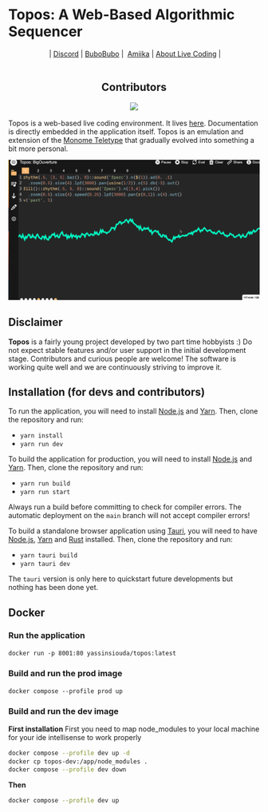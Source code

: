 # Topos: A Web-Based Algorithmic Sequencer

<p align="center"> | 
  <a href="https://discord.gg/aPgV7mSFZh">Discord</a> | 
  <a href="https://raphaelforment.fr/">BuboBubo</a> | 
  <a href="about:blank">Amiika</a> | 
  <a href="https://toplap.org/">About Live Coding</a> |
  <br><br>
  <h2 align="center"><b>Contributors</b></h2>
  <p align='center'>
    <a href="https://github.com/bubobubobubobubo/Topos/graphs/contributors">
    <img src="https://contrib.rocks/image?repo=bubobubobubobubo/Topos" />
    </a>
  </p>
</p>

Topos is a web-based live coding environment. It lives [here](https://topos.live). Documentation is directly embedded in the application itself. Topos is an emulation and extension of the [Monome Teletype](https://monome.org/docs/teletype/) that gradually evolved into something a bit more personal.

![Screenshot](https://github.com/Bubobubobubobubo/Topos/blob/main/img/topos_gif.gif)

## Disclaimer

**Topos** is a fairly young project developed by two part time hobbyists :) Do not expect stable features and/or user support in the initial development stage. Contributors and curious people are welcome! The software is working quite well and we are continuously striving to improve it.

## Installation (for devs and contributors)

To run the application, you will need to install [Node.js](https://nodejs.org/en/) and [Yarn](https://yarnpkg.com/en/). Then, clone the repository and run:

- `yarn install`
- `yarn run dev`

To build the application for production, you will need to install [Node.js](https://nodejs.org/en/) and [Yarn](https://yarnpkg.com/en/). Then, clone the repository and run:

- `yarn run build`
- `yarn run start`

Always run a build before committing to check for compiler errors. The automatic deployment on the `main` branch will not accept compiler errors!

To build a standalone browser application using [Tauri](https://tauri.app/), you will need to have [Node.js](https://nodejs.org/en/), [Yarn](https://yarnpkg.com/en/) and [Rust](https://www.rust-lang.org/) installed. Then, clone the repository and run:

- `yarn tauri build`
- `yarn tauri dev`

The `tauri` version is only here to quickstart future developments but nothing has been done yet.

## Docker

### Run the application

`docker run -p 8001:80 yassinsiouda/topos:latest`

### Build and run the prod image

`docker compose --profile prod up`

### Build and run the dev image

**First installation**
First you need to map node_modules to your local machine for your ide intellisense to work properly

```bash
docker compose --profile dev up -d
docker cp topos-dev:/app/node_modules .
docker compose --profile dev down
```

**Then**

```bash
docker compose --profile dev up
```
